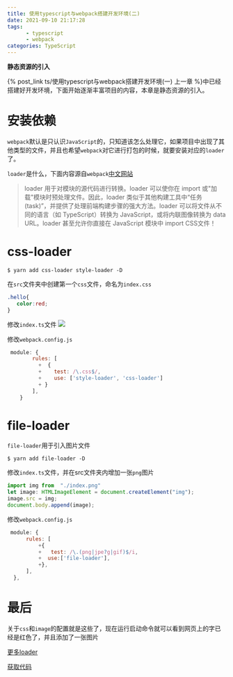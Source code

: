 ```yaml
---
title: 使用typescript与webpack搭建开发环境(二)
date: 2021-09-10 21:17:28
tags: 
      - typescript
      - webpack
categories: TypeScript
---
```


**静态资源的引入**

{% post_link ts/使用typescript与webpack搭建开发环境(一) 上一章 %}中已经搭建好开发环境，下面开始逐渐丰富项目的内容，本章是静态资源的引入。

# 安装依赖

`webpack`默认是只认识`JavaScript`的，只知道该怎么处理它，如果项目中出现了其他类型的文件，并且也希望`webpack`对它进行打包的时候，就要安装对应的`loader`了。

 `loader`是什么，下面内容源自`webpack`[中文网站](https://www.webpackjs.com/concepts/loaders/)
 >loader 用于对模块的源代码进行转换。loader 可以使你在 import 或"加载"模块时预处理文件。因此，loader 类似于其他构建工具中“任务(task)”，并提供了处理前端构建步骤的强大方法。loader 可以将文件从不同的语言（如 TypeScript）转换为 JavaScript，或将内联图像转换为 data URL。loader 甚至允许你直接在 JavaScript 模块中 import CSS文件！
 
 # css-loader
 
 ```shell
 $ yarn add css-loader style-loader -D
 ```
 在`src`文件夹中创建第一个`css`文件，命名为`index.css`
 
 ```css
 .hello{
    color:red;
}
 ```
 修改`index.ts`文件
 ![](https://img-blog.csdnimg.cn/img_convert/27d15fd81d28dc2b3526209eb0a4eee0.png)
 
修改`webpack.config.js`

```javascript
 module: {
        rules: [
          +  {
          +    test: /\.css$/,
          +    use: ['style-loader', 'css-loader']
          + }
        ],
    }
```
 # file-loader
  `file-loader`用于引入图片文件
  
  ```shell
  $ yarn add file-loader -D
  ```
  修改`index.ts`文件，并在src文件夹内增加一张`png`图片
  
  ```TypeScript
  import img from  "./index.png"
  let image: HTMLImageElement = document.createElement("img");
  image.src = img;
  document.body.append(image);
  ```
  修改`webpack.config.js`
  ```javascript
   module: {
        rules: [
            +{
            +   test: /\.(png|jpe?g|gif)$/i,
            +  use:['file-loader'],
            +},
        ],
    },
  ```
  
# 最后
关于`css`和`image`的配置就是这些了，现在运行启动命令就可以看到网页上的字已经是红色了，并且添加了一张图片

[更多loader](https://webpack.js.org/concepts/loaders/)

[获取代码](https://github.com/lizeze/webpack-ts-demo)